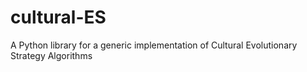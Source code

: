 # cultural-ES
A Python library for a generic implementation of Cultural Evolutionary Strategy Algorithms
